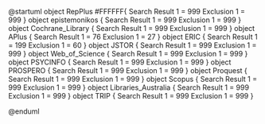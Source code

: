 @startuml
object RepPlus #FFFFFF{
   Search Result 1 = 999
   Exclusion 1 = 999
 }
object epistemonikos {
   Search Result 1 = 999
   Exclusion 1 = 999
 }
object Cochrane_Library {
   Search Result 1 = 999
   Exclusion 1 = 999
 }
object APlus {
   Search Result 1 = 76
   Exclusion 1 = 27
 }
object ERIC {
   Search Result 1 = 199
   Exclusion 1 = 60
 }
object JSTOR {
   Search Result 1 = 999
   Exclusion 1 = 999
 }
object Web_of_Science {
   Search Result 1 = 999
   Exclusion 1 = 999
 }
object PSYCINFO {
   Search Result 1 = 999
   Exclusion 1 = 999
 }
object PROSPERO {
   Search Result 1 = 999
   Exclusion 1 = 999
 }
object Proquest {
   Search Result 1 = 999
   Exclusion 1 = 999
 }
object Scopus {
   Search Result 1 = 999
   Exclusion 1 = 999
 }
object Libraries_Australia {
   Search Result 1 = 999
   Exclusion 1 = 999
 }
object TRIP {
   Search Result 1 = 999
   Exclusion 1 = 999
 }

@enduml
